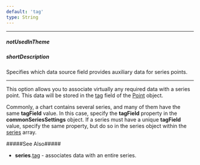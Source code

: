 ```yaml
---
default: 'tag'
type: String
---
```

---
##### notUsedInTheme

##### shortDescription
Specifies which data source field provides auxiliary data for series points.

---
This option allows you to associate virtually any required data with a series point. This data will be stored in the [tag](/api-reference/20%20Data%20Visualization%20Widgets/BaseChart/7%20Chart%20Elements/Point/2%20Fields/tag.md '/Documentation/ApiReference/Data_Visualization_Widgets/dxChart/Chart_Elements/Point/Fields/#tag') field of the [Point](/api-reference/20%20Data%20Visualization%20Widgets/dxChart/7%20Chart%20Elements/Point '/Documentation/ApiReference/Data_Visualization_Widgets/dxChart/Chart_Elements/Point/') object.

Commonly, a chart contains several series, and many of them have the same **tagField** value. In this case, specify the **tagField** property in the **commonSeriesSettings** object. If a series must have a unique **tagField** value, specify the same property, but do so in the series object within the [series](/api-reference/20%20Data%20Visualization%20Widgets/dxChart/1%20Configuration/series '/Documentation/ApiReference/Data_Visualization_Widgets/dxChart/Configuration/series/') array.

#####See Also#####
- **series**.[tag](/api-reference/20%20Data%20Visualization%20Widgets/dxChart/5%20Series%20Types/ChartSeries/tag.md '/Documentation/ApiReference/Data_Visualization_Widgets/dxChart/Configuration/series/#tag') - associates data with an entire series.